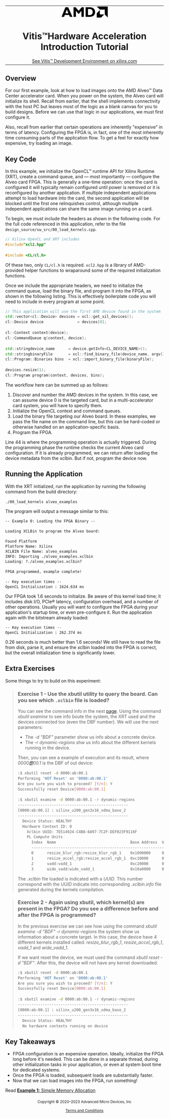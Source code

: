 <table class="sphinxhide" width="100%">
 <tr width="100%">
    <td align="center"><img src="https://raw.githubusercontent.com/Xilinx/Image-Collateral/main/xilinx-logo.png" width="30%"/><h1>Vitis™Hardware Acceleration Introduction Tutorial</h1>
    <a href="https://www.xilinx.com/products/design-tools/vitis.html">See Vitis™ Development Environment on xilinx.com</a>
    </td>
 </tr>
</table>

## Overview

For our first example, look at how to load images onto the AMD Alveo™ Data Center accelerator card. When you power on the system, the Alveo card will initialize its shell. Recall from earlier, that the shell implements connectivity with the host PC but leaves most of the logic as a blank canvas for you to build designs. Before we can use that logic in our applications, we must first configure it.

Also, recall from earlier that certain operations are inherently "expensive" in terms of latency. Configuring the FPGA is, in fact, one of the most inherently time consuming parts of the application flow. To get a feel for exactly how expensive, try loading an image.

## Key Code

In this example, we initialize the OpenCL™ runtime API for Xilinx Runtime (XRT), create a command queue, and — most importantly — configure the Alveo card FPGA. This is generally a one-time operation: once the card is configured it will typically remain configured until power is removed or it is reconfigured by another application. If multiple independent applications attempt to load hardware into the card, the second application will be blocked until the first one relinquishes control, although multiple independent applications can share the same image running on a card.

To begin, we must include the headers as shown in the following code. For the full code referenced in this application, refer to the file `design_source/sw_src/00_load_kernels.cpp`.

```cpp
// Xilinx OpenCL and XRT includes
#include"xcl2.hpp"

#include <CL/cl.h>
```

Of these two, only `CL/cl.h` is required. `xcl2.hpp` is a library of AMD-provided helper functions to wraparound some of the required initialization functions.

Once we include the appropriate headers, we need to initialize the command queue, load the binary file, and program it into the FPGA, as shown in the following listing. This is effectively boilerplate code you will need to include in every program at some point.

```cpp
// This application will use the first AMD device found in the system
std::vector<cl::Device> devices = xcl::get_xil_devices();
cl::Device device               = devices[0];

cl::Context context(device);
cl::CommandQueue q(context, device);

std::stringdevice_name      = device.getInfo<CL_DEVICE_NAME>();
std::stringbinaryFile       = xcl::find_binary_file(device_name, argv[1]);
cl::Program::Binaries bins  = xcl::import_binary_file(binaryFile);

devices.resize(1);
cl::Program program(context, devices, bins);
```

The workflow here can be summed up as follows:

1. Discover and number the AMD devices in the system. In this case, we can assume device 0 is the targeted card, but in a multi-accelerator card system, you will have to specify them.
2. Initialize the OpenCL context and command queues.
3. Load the binary file targeting our Alveo board. In these examples, we pass the file name on the command line, but this can be hard-coded or otherwise handled on an application-specific basis.
4. Program the FPGA.

Line 44 is where the programming operation is actually triggered. During the programming phase the runtime checks the current Alveo card configuration. If it is already programmed, we can return after loading the device metadata from the xclbin. But if not, program the device now.

## Running the Application

With the XRT initialized, run the application by running the following command from the build directory:

`./00_load_kernels alveo_examples`

The program will output a message similar to this:

```
-- Example 0: Loading the FPGA Binary --

Loading XCLBin to program the Alveo board:

Found Platform
Platform Name: Xilinx
XCLBIN File Name: alveo_examples
INFO: Importing ./alveo_examples.xclbin
Loading: ?./alveo_examples.xclbin?

FPGA programmed, example complete!

-- Key execution times --
OpenCL Initialization : 1624.634 ms
```

Our FPGA took 1.6 seconds to initialize. Be aware of this kernel load time; it includes disk I/O, PCIe® latency, configuration overhead, and a number of other operations. Usually you will want to configure the FPGA during your application's startup time, or even pre-configure it. Run the application again with the bitstream already loaded:

```
-- Key execution times --
OpenCL Initialization : 262.374 ms
```

0.26 seconds is much better than 1.6 seconds! We still have to read the file from disk, parse it, and ensure the xclbin loaded into the FPGA is correct, but the overall initialization time is significantly lower.

## Extra Exercises

Some things to try to build on this experiment:

> ### Exercise 1 - Use the **xbutil** utility to query the board. Can you see which `.xclbin` file is loaded?
> 
> You can see the command info in the next [page](https://xilinx.github.io/XRT/master/html/xbutil.html). Using the command *xbutil examine* to see info boute the system, the XRT used and the devices connected too (even the DBF number). We will use the next parameters:
> - The *-d "BDF"* parameter show us info about a concrete device.
> - The *-r dynamic-regions* shw us info about the different kernels running in the device.
>  
> Then, you can see a example of execution and its result, where *0000:ab:00.1* is the DBF of out device: 
> 
> 
> ```BASH
> :$ xbutil reset -d 0000:ab:00.1
> Performing 'HOT Reset' on '0000:ab:00.1'
> Are you sure you wish to proceed? [Y/n]: Y
> Successfully reset Device[0000:ab:00.1]
>
> :$ xbutil examine -d 0000:ab:00.1 -r dynamic-regions
> -------------------------------------------------
> [0000:ab:00.1] : xilinx_u200_gen3x16_xdma_base_2
> -------------------------------------------------
>   Device Status: HEALTHY
>   Hardware Context ID: 0
>     Xclbin UUID: 7E514924-C4B8-6A97-7C2F-DEF023F9116F
>     PL Compute Units
>       Index  Name                                 Base Address  Usage  Status  
>       -------------------------------------------------------------------------
>       0      resize_blur_rgb:resize_blur_rgb_1    0x1090000     0      (IDLE)  
>       1      resize_accel_rgb:resize_accel_rgb_1  0xc10000      0      (IDLE)  
>       2      vadd:vadd_1                          0xc20000      0      (IDLE)  
>       3      wide_vadd:wide_vadd_1                0x10a0000     0      (IDLE)  
> ```
> 
> The *.xclbin* file loaded is indicated with a *UUID*. This number correspond with the *UUID* indicate into corresponding *.xclbin.info* file generated during the kernels compilation.

> ### Exercise 2 - Again using **xbutil**, which kernel(s) are present in the FPGA? Do you see a difference before and after the FPGA is programmed?
>
> In the previous exercise we can see how using the command *xbutil examine -d "BDF" -r dynamic-regions* the system show us information about a concrete target. In this case, the device have 4 different kernels installed called: *resize_blur_rgb_1*, *resize_accel_rgb_1*, *vadd_1* and *wide_vadd_1*.
> 
> If we want reset the device, we must used the command *xbutil reset -d "BDF"*. After this, the device will not have any kernel downloaded.
> ```BASH
> :$ xbutil reset -d 0000:ab:00.1
> Performing 'HOT Reset' on '0000:ab:00.1'
> Are you sure you wish to proceed? [Y/n]: Y
> Successfully reset Device[0000:ab:00.1]
>
> :$ xbutil examine -d 0000:ab:00.1 -r dynamic-regions
> -------------------------------------------------
> [0000:ab:00.1] : xilinx_u200_gen3x16_xdma_base_2
> -------------------------------------------------
>   Device Status: HEALTHY
>   No hardware contexts running on device
> ```

## Key Takeaways

- FPGA configuration is an expensive operation. Ideally, initialize the FPGA long before it's needed. This can be done in a separate thread, during other initialization tasks in your application, or even at system boot time for dedicated systems.
- Once the FPGA is loaded, subsequent loads are substantially faster.
- Now that we can load images into the FPGA, run something!

Read [**Example 1:** Simple Memory Allocation](./01-simple-memory-allocation.md)

<p class="sphinxhide" align="center"><sub>Copyright © 2020–2023 Advanced Micro Devices, Inc</sub></p>

<p class="sphinxhide" align="center"><sup><a href="https://www.amd.com/en/corporate/copyright">Terms and Conditions</a></sup></p>
